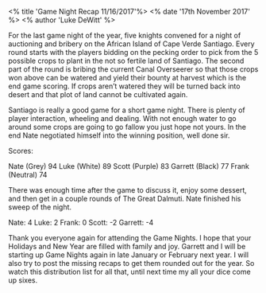 <% title 'Game Night Recap 11/16/2017'%>
<% date '17th November 2017' %>
<% author 'Luke DeWitt' %>

For the last game night of the year, five knights convened for a night of auctioning and bribery on the African Island of Cape Verde Santiago.  Every round starts with the players bidding on the pecking order to pick from the 5 possible crops to plant in the not so fertile land of Santiago.  The second part of the round is bribing the current Canal Overseerer so that those crops won above can be watered and yield their bounty at harvest which is the end game scoring.  If crops aren’t watered they will be turned back into desert and that plot of land cannot be cultivated again.

  Santiago is really a good game for a short game night.  There is plenty of player interaction, wheeling and dealing.  With not enough water to go around some crops are going to go fallow you just hope not yours.  In the end Nate negotiated himself into the winning position, well done sir.

Scores:

Nate (Grey) 94
Luke (White) 89
Scott (Purple) 83
Garrett (Black) 77
Frank (Neutral) 74

  There was enough time after the game to discuss it, enjoy some dessert, and then get in a couple rounds of The Great Dalmuti.  Nate finished his sweep of the night.

Nate: 4
Luke: 2
Frank: 0
Scott: -2
Garrett: -4

  Thank you everyone again for attending the Game Nights.  I hope that your Holidays and New Year are filled with family and joy.  Garrett and I will be starting up Game Nights again in late January or February next year.  I will also try to post the missing recaps to get them rounded out for the year.  So watch this distribution list for all that, until next time my all your dice come up sixes.
